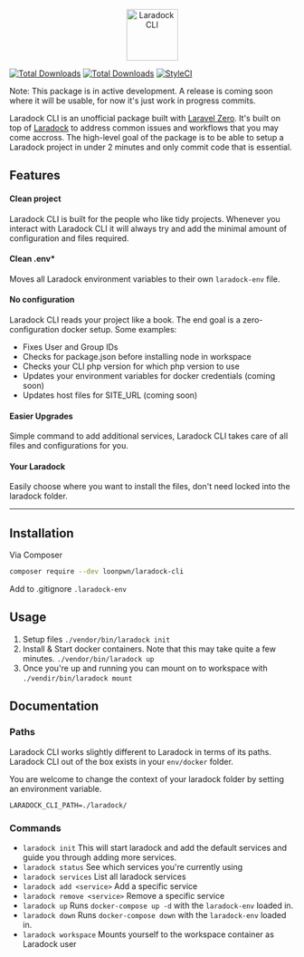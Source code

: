 <p align="center">
    <img title="Laradock CLI" height="91" src="https://github.com/loonpwn/laradock-cli/raw/master/assets/images/laradock-cli-logo.png" />
</p>


[![Total Downloads](https://img.shields.io/packagist/vpre/loonpwn/laradock-cli.svg?style=flat)](https://packagist.org/packages/loonpwn/laradock-cli)
[![Total Downloads](https://img.shields.io/packagist/dt/loonpwn/laradock-cli.svg?style=flat)](https://packagist.org/packages/loonpwn/laradock-cli)
[![StyleCI](https://github.styleci.io/repos/155632347/shield?branch=master)](https://github.styleci.io/repos/155632347)

Note: This package is in active development. A release is coming soon where it will be usable, for now it's just work in progress commits. 

Laradock CLI is an unofficial package built with [Laravel Zero](https://laravel-zero.com/). It's built on top of [Laradock](https://laradock.io/) to address common issues
and workflows that you may come accross. The high-level goal of the package is to be able to setup a Laradock project in under 2 minutes 
and only commit code that is essential.

## Features

#### Clean project

Laradock CLI is built for the people who like tidy projects. Whenever you interact with Laradock CLI it will always try and add the minimal amount of configuration and files required.


#### Clean .env*

Moves all Laradock environment variables to their own `laradock-env` file.

#### No configuration

Laradock CLI reads your project like a book. The end goal is a zero-configuration docker setup. Some examples:
- Fixes User and Group IDs
- Checks for package.json before installing node in workspace
- Checks your CLI php version for which php version to use
- Updates your environment variables for docker credentials (coming soon)
- Updates host files for SITE_URL (coming soon)

#### Easier Upgrades

Simple command to add additional services, Laradock CLI takes care of all files and configurations for you.

#### Your Laradock

Easily choose where you want to install the files, don't need locked into the laradock folder.


------

## Installation

Via Composer

``` bash
composer require --dev loonpwn/laradock-cli
```

Add to .gitignore
`.laradock-env`

## Usage

1. Setup files `./vendor/bin/laradock init`
2. Install & Start docker containers. Note that this may take quite a few minutes. `./vendor/bin/laradock up`
3. Once you're up and running you can mount on to workspace with `./vendir/bin/laradock mount`

## Documentation

### Paths

Laradock CLI works slightly different to Laradock in terms of its paths. Laradock CLI out of the box exists in your `env/docker` folder.

You are welcome to change the context of your laradock folder by setting an environment variable.

`LARADOCK_CLI_PATH=./laradock/`

### Commands

- `laradock init` 
This will start laradock and add the default services and guide you through adding more services.
- `laradock status` 
See which services you're currently using
- `laradock services` 
List all laradock services
- `laradock add <service>` 
Add a specific service
- `laradock remove <service>` 
Remove a specific service
- `laradock up` 
Runs `docker-compose up -d` with the `laradock-env` loaded in.
- `laradock down` 
Runs `docker-compose down` with the `laradock-env` loaded in.
- `laradock workspace` 
Mounts yourself to the workspace container as Laradock user
